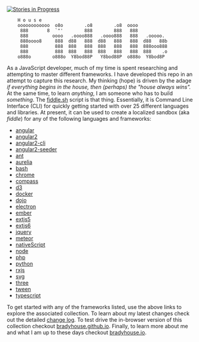 [![Stories in Progress](https://badge.waffle.io/bradyhouse/house.png?label=in%20progress&title=Stories%20In%20Progress)](https://waffle.io/bradyhouse/house)

        H o u s e
        oooooooooooo  o8o        .o8        .o8  oooo
         888       8  `"'        888        888   888
         888         oooo   .oooo888   .oooo888   888   .ooooo.
         888oooo8     888  d88   888  d88   888   888  d88   88b
         888          888  888   888  888   888   888  888ooo888
         888          888  888   888  888   888   888  888    .o
        o888o        o888o  Y8bod88P   Y8bod88P  o888o  Y8bod8P


As a JavaScript developer, much of my time is spent researching and attempting to master different frameworks.
I have developed this repo in an attempt to capture this research. My thinking (hope) is driven by
the adage _if everything begins in the house, then (perhaps) the "house always wins"._ At the same time, to
learn _anything_, I am someone who has to build _something_.  The [fiddle.sh](scripts/fiddle.sh) script is that thing.
Essentially, it is Command Line Interface (CLI) for quickly getting started with over 25 different languages and
libraries.  At present, it can be used to create a localized sandbox (aka _fiddle_) for any of the following languages
and frameworks:

*	[angular](fiddles/angular)
*	[angular2](fiddles/angular2)
*	[angular2-cli](fiddles/angular2-cli)
*	[angular2-seeder](fiddles/angular2-seeder)
*	[ant](fiddles/ant)
*	[aurelia](fiddles/aurelia)
*	[bash](fiddles/bash)
*	[chrome](fiddles/chrome)
*	[compass](fiddles/compass)
*	[d3](fiddles/d3)
*	[docker](fiddles/docker)
*	[dojo](fiddles/dojo)
*	[electron](fiddles/electron)
*	[ember](fiddles/ember)
*	[extjs5](fiddles/extjs5)
*	[extjs6](fiddles/extjs6)
*	[jquery](fiddles/jquery)
*	[meteor](fiddles/meteor)
*	[nativeScript](fiddles/nativeScript)
*	[node](fiddles/node)
*	[php](fiddles/php)
*	[python](fiddles/python)
*	[rxjs](fiddles/rxjs)
*	[svg](fiddles/svg)
*	[three](fiddles/three)
*	[tween](fiddles/tween)
*	[typescript](fiddles/typescript)

To get started with any of the frameworks listed, use the above links to explore the associated collection.  To learn
about my latest changes check out the detailed [change log](CHANGELOG.markdown).  To test drive the in-browser version
of this collection checkout [bradyhouse.github.io](http://bradyhouse.github.io/).  Finally, to learn more about me
and what I am up to these days checkout [bradyhouse.io](http://bradyhouse.io).

